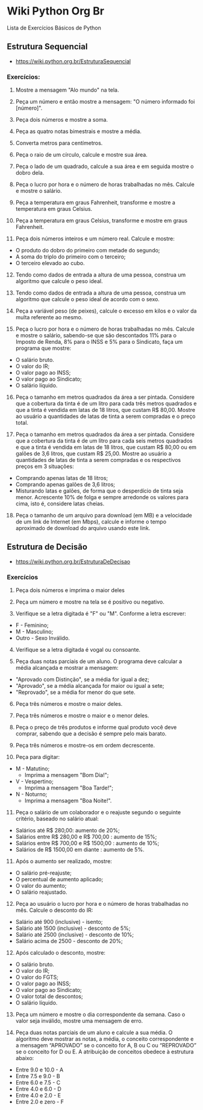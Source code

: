 # Wiki Python Org Br
  Lista de Exercícios Básicos de Python

## Estrutura Sequencial
- https://wiki.python.org.br/EstruturaSequencial
### Exercícios: 
  1. Mostre a mensagem "Alo mundo" na tela.
  
  2. Peça um número e então mostre a mensagem: "O número informado foi [número]".
  
  3. Peça dois números e mostre a soma.
  
  4. Peça as quatro notas bimestrais e mostre a média.
  
  5. Converta metros para centímetros.
  
  6. Peça o raio de um círculo, calcule e mostre sua área.
  
  7. Peça o lado de um quadrado, calcule a sua área e em seguida mostre o dobro dela.
  
  8. Peça o lucro por hora e o número de horas trabalhadas no mês. Calcule e mostre o salário.
  
  9. Peça a temperatura em graus Fahrenheit, transforme e mostre a temperatura em graus Celsius.
  
  10. Peça a temperatura em graus Celsius, transforme e mostre em graus Fahrenheit.
  
  11. Peça dois números inteiros e um número real. Calcule e mostre:
   - O produto do dobro do primeiro com metade do segundo;
   - A soma do triplo do primeiro com o terceiro;
   - O terceiro elevado ao cubo.
   
  12. Tendo como dados de entrada a altura de uma pessoa, construa um algoritmo que calcule o peso ideal.
  
  13. Tendo como dados de entrada a altura de uma pessoa, construa um algoritmo que calcule o peso ideal de acordo com o sexo.
  
  14. Peça a variável peso (de peixes), calcule o excesso em kilos e o valor da multa referente ao mesmo.
  
  15. Peça o lucro por hora e o número de horas trabalhadas no mês. Calcule e mostre o salário, sabendo-se que são descontados 11% para o Imposto de Renda, 8% para o INSS e 5% para o Sindicato, faça um programa que mostre:
  - O salário bruto.
  - O valor do IR;
  - O valor pago ao INSS;
  - O valor pago ao Sindicato;
  - O salário líquido.
  
 16. Peça o tamanho em metros quadrados da área a ser pintada. Considere que a cobertura da tinta é de um litro para cada três metros quadrados e que a tinta é vendida em latas de 18 litros, que custam R$ 80,00. Mostre ao usuário a quantidades de latas de tinta a serem compradas e o preço total.

 17. Peça o tamanho em metros quadrados da área a ser pintada. Considere que a cobertura da tinta é de um litro para cada seis metros quadrados e que a tinta é vendida em latas de 18 litros, que custam R$ 80,00 ou em galões de 3,6 litros, que custam R$ 25,00. Mostre ao usuário a quantidades de latas de tinta a serem compradas e os respectivos preços em 3 situações:
 - Comprando apenas latas de 18 litros;
 - Comprando apenas galões de 3,6 litros;
 - Misturando latas e galões, de forma que o desperdício de tinta seja menor. Acrescente 10% de folga e sempre arredonde os valores para cima, isto é, considere latas cheias.

18. Peça o tamanho de um arquivo para download (em MB) e a velocidade de um link de Internet (em Mbps), calcule e informe o tempo aproximado de download do arquivo usando este link.


## Estrutura de Decisão
- https://wiki.python.org.br/EstruturaDeDecisao
### Exercícios
  1. Peça dois números e imprima o maior deles
  
  2. Peça um número e mostre na tela se é positivo ou negativo.
  
  3. Verifique se a letra digitada é "F" ou "M". Conforme a letra escrever:
  - F - Feminino;
  - M - Masculino;
  - Outro - Sexo Inválido.
  
  4. Verifique se a letra digitada é vogal ou consoante.
  
  5. Peça duas notas parciais de um aluno. O programa deve calcular a média alcançada e mostrar a mensagem:
  - "Aprovado com Distinção", se a média for igual a dez;
  - "Aprovado", se a média alcançada for maior ou igual a sete;
  - "Reprovado", se a média for menor do que sete.
  
  6. Peça três números e mostre o maior deles.
  
  7. Peça três números e mostre o maior e o menor deles.
  
  8. Peça o preço de três produtos e informe qual produto você deve comprar, sabendo que a decisão é sempre pelo mais barato.
  
  9. Peça três números e mostre-os em ordem decrescente.
  
  10. Peça para digitar:
  - M - Matutino;
    - Imprima a mensagem "Bom Dia!";
  - V - Vespertino;
    - Imprima a mensagem "Boa Tarde!";
  - N - Noturno;
    - Imprima a mensagem "Boa Noite!".

  11. Peça o salário de um colaborador e o reajuste segundo o seguinte critério, baseado no salário atual:
  - Salários até R$ 280,00: aumento de 20%;
  - Salários entre R$ 280,00 e R$ 700,00 : aumento de 15%;
  - Salários entre R$ 700,00 e R$ 1500,00 : aumento de 10%;
  - Salários de R$ 1500,00 em diante : aumento de 5%.
  11. Após o aumento ser realizado, mostre:
  - O salário pré-reajuste;
  - O percentual de aumento aplicado;
  - O valor do aumento;
  - O salário reajustado.
  
  12. Peça ao usuário o lucro por hora e o número de horas trabalhadas no mês. Calcule o desconto do IR:
  - Salário até 900 (inclusive) - isento;
  - Salário até 1500 (inclusive) - desconto de 5%;
  - Salário até 2500 (inclusive) - desconto de 10%;
  - Salário acima de 2500 - desconto de 20%;
  12. Após calculado o desconto, mostre:
  - O salário bruto.
  - O valor do IR;
  - O valor do FGTS;
  - O valor pago ao INSS;
  - O valor pago ao Sindicato;
  - O valor total de descontos;
  - O salário líquido.
  
  13. Peça um número e mostre o dia correspondente da semana. Caso o valor seja inválido, mostre uma mensagem de erro.
  
  14. Peça duas notas parciais de um aluno e calcule a sua média. O algoritmo deve mostrar as notas, a média, o conceito correspondente e a mensagem “APROVADO” se o conceito for A, B ou C ou “REPROVADO” se o conceito for D ou E. A atribuição de conceitos obedece à estrutura abaixo:
  - Entre 9.0 e 10.0 - A
  - Entre 7.5 e 9.0 - B
  - Entre 6.0 e 7.5 - C
  - Entre 4.0 e 6.0 - D
  - Entre 4.0 e 2.0 - E
  - Entre 2.0 e zero - F